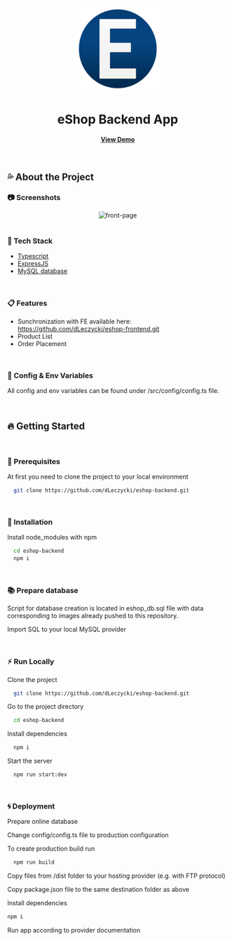 <div align="center">

  <img src="public/img/logo512.png" alt="logo" width="200" height="auto" />
  <h1>eShop Backend App</h1>
   
<h4>
    <a href="https://esklep.sajko255.usermd.net/">View Demo</a>
</div>

<br />

<!-- About the Project -->
## 💦 About the Project


<!-- Screenshots -->
### 📷 Screenshots

<div align="center"> 
  <img src="https://i.ibb.co/GTy7vXk/front-page.png" alt="front-page">
</div>

<br />

<!-- TechStack -->
### 🔧 Tech Stack

  <ul>
    <li><a href="https://www.typescriptlang.org/">Typescript</a></li>
    <li><a href="https://expressjs.com/">ExpressJS</a></li>
    <li><a href="https://www.mysql.com/">MySQL database</a></li>
  </ul>


<br />

<!-- Features -->
### 📋 Features

- Sunchronization with FE available here: https://github.com/dLeczycki/eshop-frontend.git
- Product List
- Order Placement


<br />

<!-- Config & Env Vriables -->
### 🔑 Config & Env Variables

All config and env variables can be found under /src/config/config.ts file.

<br />

<!-- Getting Started -->
## 	🔥 Getting Started

<br />

<!-- Prerequisites -->
### 🚩 Prerequisites

At first you need to clone the project to your local environment
```bash
  git clone https://github.com/dLeczycki/eshop-backend.git
```

<br />

<!-- Installation -->
### 🌟 Installation

Install node_modules with npm

```bash
  cd eshop-backend
  npm i
```

<br />

### 📚 Prepare database

Script for database creation is located in eshop_db.sql file with data corresponding to images already pushed to this repository.

Import SQL to your local MySQL provider

<br />

<!-- Run Locally -->
### ⚡ Run Locally

Clone the project

```bash
  git clone https://github.com/dLeczycki/eshop-backend.git
```

Go to the project directory

```bash
  cd eshop-backend
```

Install dependencies

```bash
  npm i
```

Start the server

```bash
  npm run start:dev
```

<br />


<!-- Deployment -->
### 🌀 Deployment

Prepare online database

Change config/config.ts file to production configuration

To create production build run

```bash
  npm run build
```

Copy files from /dist folder to your hosting provider (e.g. with FTP protocol)

Copy package.json file to the same destination folder as above

Install dependencies
```bash
npm i
```

Run app according to provider documentation